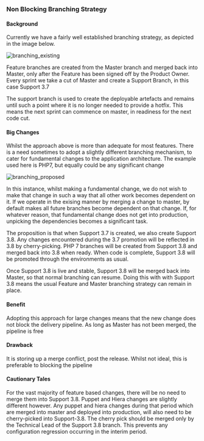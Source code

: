 ### Non Blocking Branching Strategy

#### Background

Currently we have a fairly well established branching strategy, as depicted in the image below.

![branching_existing](images/branching_existing.png)

Feature branches are created from the Master branch and merged back into Master, only after the Feature has been signed off by the Product Owner. Every sprint we take a cut of Master and create a Support Branch, in this case Support 3.7

The support branch is used to create the deployable artefacts and remains until such a point where it is no longer needed to provide a hotfix. This means the next sprint can commence on master, in readiness for the next code cut.

#### Big Changes

Whilst the approach above is more than adequate for most features. There is a need sometimes to adopt a slightly different branching mechanism, to cater for fundamental changes to the application architecture. The example used here is PHP7, but equally could be any significant change

![branching_proposed](images/branching_proposed.png)

In this instance, whilst making a fundamental change, we do not wish to make that change in such a way that all other work becomes dependent on it. If we operate in the exising manner by merging a change to master, by default makes all future branches become dependent on that change. If, for whatever reason, that fundamental change does not get into production, unpicking the dependencies becomes a significant task.

The proposition is that when Support 3.7 is created, we also create Support 3.8. Any changes encountered during the 3.7 promotion will be reflected in 3.8 by cherry-picking. PHP 7 branches will be created from Support 3.8 and merged back into 3.8 when ready. When code is complete, Support 3.8 will be promoted through the environments as usual. 

Once Support 3.8 is live and stable, Support 3.8 will be merged back into Master, so that normal branching can resume. Doing this with with Support 3.8 means the usual Feature and Master branching strategy can remain in place.

#### Benefit

Adopting this approach for large changes means that the new change does not block the delivery pipeline. As long as Master has not been merged, the pipeline is free

#### Drawback

It is storing up a merge conflict, post the release. Whilst not ideal, this is preferable to blocking the pipeline

#### Cautionary Tales

For the vast majority of feature based changes, there will be no need to merge them into Support 3.8. Puppet and Hiera changes are slightly different however. Any puppet and hiera changes during that period which are merged into master and deployed into production, will also need to be cherry-picked into Support-3.8. The cherry pick should be merged only by the Technical Lead of the Support 3.8 branch. This prevents any configuration regression occurring in the interim period.